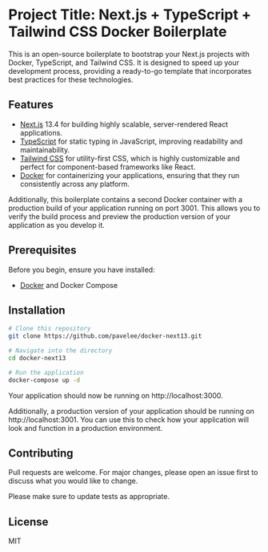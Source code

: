 # Project Title: Next.js + TypeScript + Tailwind CSS Docker Boilerplate

This is an open-source boilerplate to bootstrap your Next.js projects with Docker, TypeScript, and Tailwind CSS. It is designed to speed up your development process, providing a ready-to-go template that incorporates best practices for these technologies.

## Features

- [Next.js](https://nextjs.org/) 13.4 for building highly scalable, server-rendered React applications.
- [TypeScript](https://www.typescriptlang.org/) for static typing in JavaScript, improving readability and maintainability.
- [Tailwind CSS](https://tailwindcss.com/) for utility-first CSS, which is highly customizable and perfect for component-based frameworks like React.
- [Docker](https://www.docker.com/) for containerizing your applications, ensuring that they run consistently across any platform.

Additionally, this boilerplate contains a second Docker container with a production build of your application running on port 3001. This allows you to verify the build process and preview the production version of your application as you develop it.

## Prerequisites

Before you begin, ensure you have installed:

- [Docker](https://www.docker.com/products/docker-desktop) and Docker Compose

## Installation

```bash
# Clone this repository
git clone https://github.com/pavelee/docker-next13.git

# Navigate into the directory
cd docker-next13

# Run the application
docker-compose up -d
```

Your application should now be running on http://localhost:3000.

Additionally, a production version of your application should be running on http://localhost:3001. You can use this to check how your application will look and function in a production environment.

## Contributing

Pull requests are welcome. For major changes, please open an issue first to discuss what you would like to change.

Please make sure to update tests as appropriate.

## License

MIT
